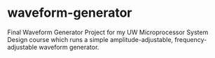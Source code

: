 # waveform-generator
Final Waveform Generator Project for my UW Microprocessor System Design course which runs a simple amplitude-adjustable, frequency-adjustable waveform generator.
